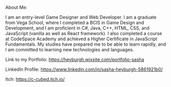 About Me:

I am an entry-level Game Designer and Web Developer. I am a graduate from Vega School, where I completed a BCIS in Game Design and Development, and I am proficient in C#, Java, C++, HTML, CSS, and JavaScript (vanilla as well as React framework). I also completed a course at CodeSpace Academy and achieved a Higher Certificate in JavaScript Fundamentals. My studies have prepared me to be able to learn rapidly, and I am committed to learning new technologies and languages.

Link to my Portfolio: https://heyburgh.wixsite.com/portfolio-sasha

LinkedIn Profile: https://www.linkedin.com/in/sasha-heyburgh-5861921b0/

Itch: https://c-cubed.itch.io/
